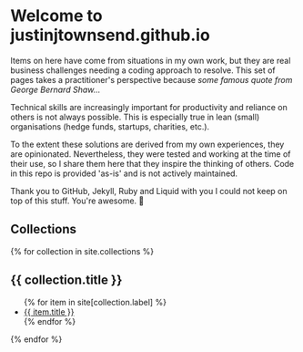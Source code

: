 # Welcome to justinjtownsend.github.io
Items on here have come from situations in my own work, but they are real business challenges needing a coding approach to resolve. This set of pages takes a practitioner's perspective because *some famous quote from George Bernard Shaw...*

Technical skills are increasingly important for productivity and reliance on others is not always possible. This is especially true in lean (small) organisations (hedge funds, startups, charities, etc.).

To the extent these solutions are derived from my own experiences, they are opinionated. Nevertheless, they were tested and working at the time of their use, so I share them here that they inspire the thinking of others. Code in this repo is provided 'as-is' and is not actively maintained.

Thank you to GitHub, Jekyll, Ruby and Liquid with you I could not keep on top of this stuff. You're awesome. :100:

## Collections

{% for collection in site.collections %}
  <h2>{{ collection.title }}</h2>
  <ul>
    {% for item in site[collection.label] %}
      <li><a href="{{ item.url }}">{{ item.title }}</a></li>
    {% endfor %}
  </ul>
{% endfor %}
